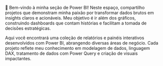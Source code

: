 🚀 Bem-vindo à minha seção de Power BI!
Neste espaço, compartilho projetos que demonstram minha paixão por transformar dados brutos em insights claros e acionáveis. Meu objetivo é ir além dos gráficos, construindo dashboards que contam histórias e facilitam a tomada de decisões estratégicas.

Aqui você encontrará uma coleção de relatórios e painéis interativos desenvolvidos com Power BI, abrangendo diversas áreas de negócio. Cada projeto reflete meu conhecimento em modelagem de dados, linguagem DAX, tratamento de dados com Power Query e criação de visuais impactantes.

